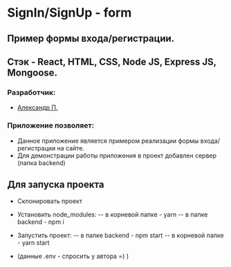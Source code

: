 # SignIn/SignUp - form
## Пример формы входа/регистрации.
## Стэк - React, HTML, CSS, Node JS, Express JS, Mongoose.
### Разработчик:
- [Александр П.](https://github.com/PapakhinAV)


### Приложение позволяет:
- Данное приложение является примером реализации формы входа/регистрации на сайте.
- Для демонстрации работы приложения в проект добавлен сервер (папка backend)

## Для запуска проекта
- Склонировать проект
- Установить node_modules:
 --   в корневой папке - yarn
 --   в папке backend - npm i
- Запустить проект:
 --   в папке backend - npm start
 --   в корневой папке - yarn start

- (данные .env - спросить у автора =) )
